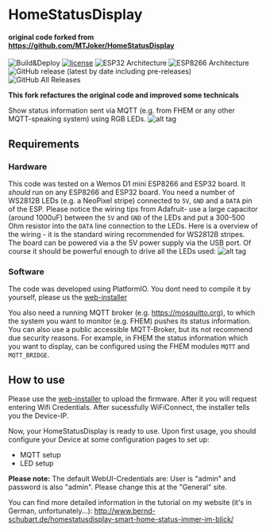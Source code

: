 # HomeStatusDisplay
#### original code forked from https://github.com/MTJoker/HomeStatusDisplay

![Build&Deploy](https://github.com/tobiasfaust/HomeStatusDisplay/actions/workflows/BuildAndDeploy.yml/badge.svg)
[![license](https://img.shields.io/badge/Licence-GNU%20v3.0-green)](https://github.com/desktop/desktop/blob/master/LICENSE)
![ESP32 Architecture](https://img.shields.io/badge/Architecture-ESP32-blue)
![ESP8266 Architecture](https://img.shields.io/badge/Architecture-ESP8266-blue)
![GitHub release (latest by date including pre-releases)](https://img.shields.io/github/v/release/tobiasfaust/HomeStatusDisplay?include_prereleases&style=plastic)
![GitHub All Releases](https://img.shields.io/github/downloads/tobiasfaust/HomeStatusDisplay/total?style=plastic)

**This fork refactures the original code and improved some technicals**

Show status information sent via MQTT (e.g. from FHEM or any other MQTT-speaking system) using RGB LEDs.
![alt tag](http://www.bernd-schubart.de/downloads/fhem/fhemstatusdisplay/homestatusdisplay_37.jpg)

## Requirements
### Hardware
This code was tested on a Wemos D1 mini ESP8266 and ESP32 board. It *should* run on any ESP8266 and ESP32 board. You need a number of WS2812B LEDs (e.g. a NeoPixel stripe) connected to `5V`, `GND` and a `DATA` pin of the ESP. Please notice the wiring tips from Adafruit- use a large capacitor (around 1000uF) between the `5V` and `GND` of the LEDs and put a 300-500 Ohm resistor into the `DATA` line connection to the LEDs. Here is a overview of the wiring - it is the standard wiring recommended for WS2812B stripes. The board can be powered via a the 5V power supply via the USB port. Of course it should be powerful enough to drive all the LEDs used:
![alt tag](http://www.bernd-schubart.de/downloads/fhem/fhemstatusdisplay/homestatusdisplay_board.png)

### Software
The code was developed using PlatformIO. You dont need to compile it by yourself, please us the [web-installer](https://tobiasfaust.github.io/HomeStatusDisplay/)

You also need a running MQTT broker (e.g. https://mosquitto.org), to which the system you want to monitor (e.g. FHEM) pushes its status information. You can also use a public accessible MQTT-Broker, but its not recommend due security reasons. For example, in FHEM the status information which you want to display, can be configured using the FHEM modules `MQTT` and `MQTT_BRIDGE`.

## How to use
Please use the [web-installer](https://tobiasfaust.github.io/HomeStatusDisplay/) to upload the firmware. After it you will request entering Wifi Credentials. After sucessfully WiFiConnect, the installer tells you the Device-IP.

Now, your HomeStatusDisplay is ready to use.
Upon first usage, you should configure your Device at some configuration pages to set up:
 - MQTT setup
 - LED setup

**Please note:** The default WebUI-Credentials are: User is "admin" and password is also "admin". Please change this at the "General" site.

You can find more detailed information in the tutorial on my website (it's in German, unfortunately...):
http://www.bernd-schubart.de/homestatusdisplay-smart-home-status-immer-im-blick/
